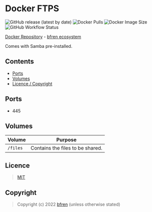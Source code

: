 # Docker FTPS

![GitHub release (latest by date)](https://img.shields.io/github/v/release/bfren/docker-samba) ![Docker Pulls](https://img.shields.io/endpoint?url=https%3A%2F%2Fbfren.dev%2Fdocker%2Fpulls%2Fsamba) ![Docker Image Size](https://img.shields.io/endpoint?url=https%3A%2F%2Fbfren.dev%2Fdocker%2Fsize%2Fsamba)<br/>
![GitHub Workflow Status](https://img.shields.io/github/workflow/status/bfren/docker-samba/dev?label=build)

[Docker Repository](https://hub.docker.com/r/bfren/samba) - [bfren ecosystem](https://github.com/bfren/docker)

Comes with Samba pre-installed.

## Contents

* [Ports](#ports)
* [Volumes](#volumes)
* [Licence / Copyright](#licence)

## Ports

* 445

## Volumes

| Volume   | Purpose                          |
| -------- | -------------------------------- |
| `/files` | Contains the files to be shared. |

## Licence

> [MIT](https://mit.bfren.dev/2022)

## Copyright

> Copyright (c) 2022 [bfren](https://bfren.dev) (unless otherwise stated)
